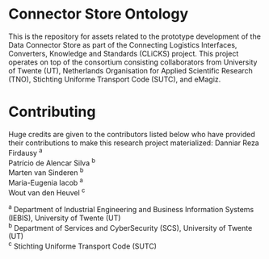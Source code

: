 # Connector Store Ontology

This is the repository for assets related to the prototype development of the Data Connector Store as part of the Connecting Logistics Interfaces, Converters, Knowledge and Standards (CLiCKS) project. This project operates on top of the consortium consisting collaborators from University of Twente (UT), Netherlands Organisation for Applied Scientific Research (TNO), Stichting Uniforme Transport Code (SUTC), and eMagiz.

# Contributing

Huge credits are given to the contributors listed below who have provided their contributions to make this research project materialized:
Danniar Reza Firdausy <sup>a</sup> <br />
Patrício de Alencar Silva <sup>b</sup> <br />
Marten van Sinderen <sup>b</sup> <br />
Maria-Eugenia Iacob <sup>a</sup> <br />
Wout van den Heuvel <sup>c</sup> <br />

<sup>a</sup> Department of Industrial Engineering and Business Information Systems (IEBIS), University of Twente (UT) <br />
<sup>b</sup> Department of Services and CyberSecurity (SCS), University of Twente (UT) <br />
<sup>c</sup> Stichting Uniforme Transport Code (SUTC) <br />
